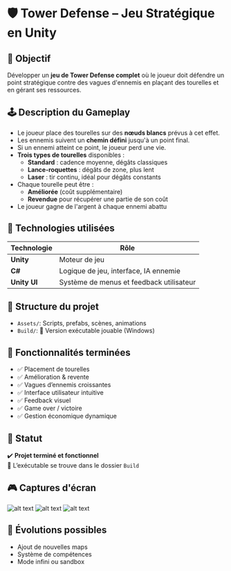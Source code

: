 # 🛡️ Tower Defense – Jeu Stratégique en Unity

## 🎯 Objectif

Développer un **jeu de Tower Defense complet** où le joueur doit défendre un point stratégique contre des vagues d'ennemis en plaçant des tourelles et en gérant ses ressources.

## 🕹️ Description du Gameplay

- Le joueur place des tourelles sur des **nœuds blancs** prévus à cet effet.
- Les ennemis suivent un **chemin défini** jusqu'à un point final.
- Si un ennemi atteint ce point, le joueur perd une vie.
- **Trois types de tourelles** disponibles :
  - **Standard** : cadence moyenne, dégâts classiques
  - **Lance-roquettes** : dégâts de zone, plus lent
  - **Laser** : tir continu, idéal pour dégâts constants
- Chaque tourelle peut être :
  - **Améliorée** (coût supplémentaire)
  - **Revendue** pour récupérer une partie de son coût
- Le joueur gagne de l'argent à chaque ennemi abattu

## 🧰 Technologies utilisées

| Technologie | Rôle |
|-------------|------|
| **Unity**   | Moteur de jeu |
| **C#**      | Logique de jeu, interface, IA ennemie |
| **Unity UI**| Système de menus et feedback utilisateur |

## 📂 Structure du projet

- `Assets/`: Scripts, prefabs, scènes, animations
- `Build/`: 💾 Version exécutable jouable (Windows)

## 🧪 Fonctionnalités terminées

- ✅ Placement de tourelles
- ✅ Amélioration & revente
- ✅ Vagues d’ennemis croissantes
- ✅ Interface utilisateur intuitive
- ✅ Feedback visuel
- ✅ Game over / victoire
- ✅ Gestion économique dynamique

## 📌 Statut

✔️ **Projet terminé et fonctionnel**  
📁 L’exécutable se trouve dans le dossier `Build`

## 🎮 Captures d'écran

![alt text](<Capture d'écran 2025-04-19 112123.png>) 
![alt text](<Capture d'écran 2025-04-19 112132.png>)
![alt text](<Capture d'écran 2025-04-19 112328.png>)

## 🚀 Évolutions possibles

- Ajout de nouvelles maps
- Système de compétences
- Mode infini ou sandbox

